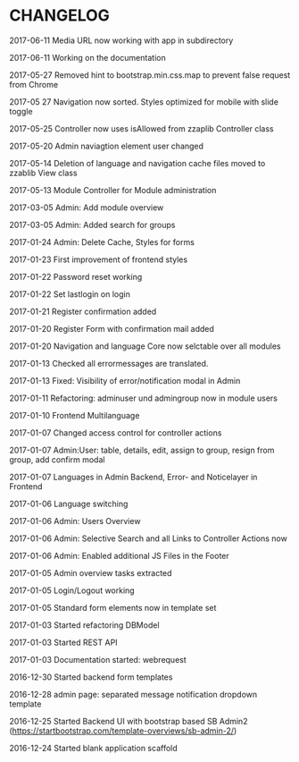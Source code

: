 CHANGELOG
=========

2017-06-11 Media URL now working with app in subdirectory

2017-06-11 Working on the documentation

2017-05-27 Removed hint to bootstrap.min.css.map to prevent false request from Chrome

2017-05 27 Navigation now sorted. Styles optimized for mobile with slide toggle

2017-05-25 Controller now uses isAllowed from zzaplib Controller class

2017-05-20 Admin naviagtion element user changed

2017-05-14 Deletion of language and navigation cache files moved to zzablib View class

2017-05-13 Module Controller for Module administration

2017-03-05 Admin: Add module overview

2017-03-05 Admin: Added search for groups

2017-01-24 Admin: Delete Cache, Styles for forms

2017-01-23 First improvement of frontend styles

2017-01-22 Password reset working

2017-01-22 Set lastlogin on login

2017-01-21 Register confirmation added

2017-01-20 Register Form with confirmation mail added

2017-01-20 Navigation and language Core now selctable over all modules

2017-01-13 Checked all errormessages are translated.

2017-01-13 Fixed: Visibility of error/notification modal in Admin

2017-01-11 Refactoring: adminuser und admingroup now in module users

2017-01-10 Frontend Multilanguage

2017-01-07 Changed access control for controller actions

2017-01-07 Admin:User: table, details, edit, assign to group, resign from group, add confirm modal

2017-01-07 Languages in Admin Backend, Error- and Noticelayer in Frontend

2017-01-06 Language switching

2017-01-06 Admin: Users Overview

2017-01-06 Admin: Selective Search and all Links to Controller Actions now

2017-01-06 Admin: Enabled additional JS Files in the Footer

2017-01-05 Admin overview tasks extracted

2017-01-05 Login/Logout working

2017-01-05 Standard form elements now in template set

2017-01-03 Started refactoring DBModel

2017-01-03 Started REST API

2017-01-03 Documentation started: webrequest

2016-12-30 Started backend form templates

2016-12-28 admin page: separated message notification dropdown template

2016-12-25 Started Backend UI with bootstrap based SB Admin2 (https://startbootstrap.com/template-overviews/sb-admin-2/)

2016-12-24 Started blank application scaffold